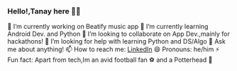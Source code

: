 ### Hello!,Tanay here 👋👋

<!--
**2tanayk/2tanayk** is a ✨ _special_ ✨ repository because its `README.md` (this file) appears on your GitHub profile.
-->
 🔭 I’m currently working on Beatify music app
 🌱 I’m currently learning Android Dev. and Python
 👯 I’m looking to collaborate on App Dev.,mainly for hackathons!
 🤔 I’m looking for help with learning Python and DS/Algo
 💬 Ask me about anything!
 📫 How to reach me: [LinkedIn](https://www.linkedin.com/in/tanay-kamath-69a65019a)
 😄 Pronouns: he/him
 ⚡ Fun fact: Apart from tech,Im an avid football fan :soccer: and a Potterhead 🧙

